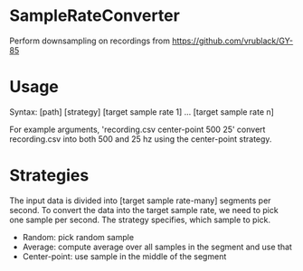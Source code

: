 # SampleRateConverter
Perform downsampling on recordings from https://github.com/vrublack/GY-85

# Usage

Syntax: [path] [strategy] [target sample rate 1] ... [target sample rate n]

For example arguments, 'recording.csv center-point 500 25' convert recording.csv into both 500 and 25 hz using the center-point strategy.

# Strategies

The input data is divided into [target sample rate-many] segments per second. To convert the data into the target sample rate, we need to pick one sample per second. The strategy specifies, which sample to pick.

- Random: pick random sample
- Average: compute average over all samples in the segment and use that
- Center-point: use sample in the middle of the segment
